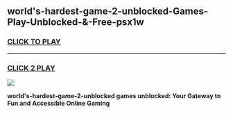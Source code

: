 
## world's-hardest-game-2-unblocked-Games-Play-Unblocked-&-Free-psx1w
<h3>
<a href="https://premium76.site?title=world's-hardest-game-2-unblocked&ref=24A">CLICK TO PLAY</a></h3>
<hr>

<h3>
<a href="https://premium76.site?title=world's-hardest-game-2-unblocked&ref=24A">CLICK 2 PLAY</a>
  
</h3>

<a href="https://premium76.site?title=world's-hardest-game-2-unblocked&ref=24A"><img src="https://clearcache.store/games.png"></a>


**world's-hardest-game-2-unblocked games unblocked: Your Gateway to Fun and Accessible Online Gaming**
